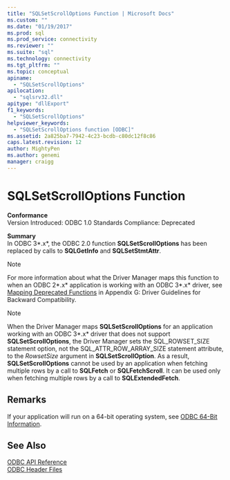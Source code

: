 ```yaml
---
title: "SQLSetScrollOptions Function | Microsoft Docs"
ms.custom: ""
ms.date: "01/19/2017"
ms.prod: sql
ms.prod_service: connectivity
ms.reviewer: ""
ms.suite: "sql"
ms.technology: connectivity
ms.tgt_pltfrm: ""
ms.topic: conceptual
apiname: 
  - "SQLSetScrollOptions"
apilocation: 
  - "sqlsrv32.dll"
apitype: "dllExport"
f1_keywords: 
  - "SQLSetScrollOptions"
helpviewer_keywords: 
  - "SQLSetScrollOptions function [ODBC]"
ms.assetid: 2a825ba7-7942-4c23-bcdb-c80dc12f8c86
caps.latest.revision: 12
author: MightyPen
ms.author: genemi
manager: craigg
---
```

# SQLSetScrollOptions Function
**Conformance**  
 Version Introduced: ODBC 1.0 Standards Compliance: Deprecated  
  
 **Summary**  
 In ODBC 3*.x*, the ODBC 2.0 function **SQLSetScrollOptions** has been replaced by calls to **SQLGetInfo** and **SQLSetStmtAttr**.  
  
> [!NOTE]  
>  For more information about what the Driver Manager maps this function to when an ODBC 2*.x* application is working with an ODBC 3*.x* driver, see [Mapping Deprecated Functions](../../../odbc/reference/appendixes/mapping-deprecated-functions.md) in Appendix G: Driver Guidelines for Backward Compatibility.  
  
> [!NOTE]  
>  When the Driver Manager maps **SQLSetScrollOptions** for an application working with an ODBC 3*.x* driver that does not support **SQLSetScrollOptions**, the Driver Manager sets the SQL_ROWSET_SIZE statement option, not the SQL_ATTR_ROW_ARRAY_SIZE statement attribute, to the *RowsetSize* argument in **SQLSetScrollOption**. As a result, **SQLSetScrollOptions** cannot be used by an application when fetching multiple rows by a call to **SQLFetch** or **SQLFetchScroll**. It can be used only when fetching multiple rows by a call to **SQLExtendedFetch**.  
  
## Remarks  
 If your application will run on a 64-bit operating system, see [ODBC 64-Bit Information](../../../odbc/reference/odbc-64-bit-information.md).  
  
## See Also  
 [ODBC API Reference](../../../odbc/reference/syntax/odbc-api-reference.md)   
 [ODBC Header Files](../../../odbc/reference/install/odbc-header-files.md)
